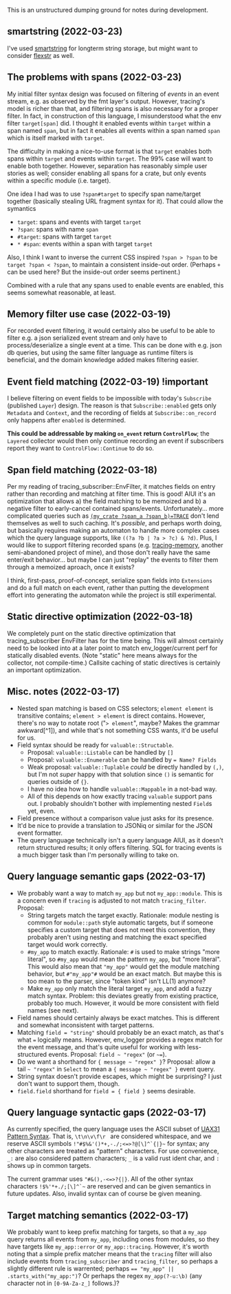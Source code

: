 This is an unstructured dumping ground for notes during development.

## smartstring (2022-03-23)

I've used [smartstring](https://lib.rs/smartstring) for longterm string storage,
but might want to consider [flexstr](https://lib.rs/flexstr) as well.

## The problems with spans (2022-03-23)

My initial filter syntax design was focused on filtering of _events_ in an event
stream, e.g. as observed by the fmt layer's output. However, tracing's model is
richer than that, and filtering spans is also necessary for a proper filter. In
fact, in construction of this language, I misunderstood what the env filter
`target[span]` did. I thought it enabled events within `target` within a span
named `span`, but in fact it enables all events within a span named `span`
which is itself marked with `target`.

The difficulty in making a nice-to-use format is that `target` enables both
spans within `target` and events within `target`. The 99% case will want to
enable both together. However, separation has reasonably simple user stories as
well; consider enabling all spans for a crate, but only events within a specific
module (i.e. target).

One idea I had was to use `?span#target` to specify span name/target together
(basically stealing URL fragment syntax for it). That could allow the symantics

- `target`: spans and events with target `target`
- `?span`: spans with name `span`
- `#target`: spans with target `target`
- `* #span`: events within a span with target `target`

Also, I think I want to inverse the current CSS inspired `?span > ?span` to be
`target ?span < ?span`, to maintain a consistent inside-out order. (Perhaps `+`
can be used here? But the inside-out order seems pertinent.)

Combined with a rule that any spans used to enable events are enabled, this
seems somewhat reasonable, at least.

## Memory filter use case (2022-03-19)

For recorded event filtering, it would certainly also be useful to be able to
filter e.g. a json serialized event stream and only have to process/deserialize
a single event at a time. This can be done with e.g. json db queries, but using
the same filter language as runtime filters is beneficial, and the domain
knowledge added makes filtering easier.

## Event field matching (2022-03-19) !important

I believe filtering on event fields to be impossible with today's `Subscribe`
(published `Layer`) design. The reason is that `Subscribe::enabled` gets only
`Metadata` and `Context`, and the recording of fields at `Subscribe::on_record`
only happens after `enabled` is determined.

**This could be addressable by making `on_event` return `ControlFlow`**; the
`Layered` collector would then only continue recording an event if subscribers
report they want to `ControlFlow::Continue` to do so.

## Span field matching (2022-03-18)

Per my reading of tracing_subscriber::EnvFilter, it matches fields on entry
rather than recording and matching at filter time. This is good! AIUI it's an
optimization that allows a) the field matching to be memoized and b) a negative
filter to early-cancel contained spans/events. Unfortunately... more complicated
queries such as [`(my_crate ?span_a ?span_b)=TRACE`][nested-span-filter] don't
lend themselves as well to such caching. It's *possible*, and perhaps worth
doing, but basically requires making an automaton to handle more complex cases
which the query language supports, like `((?a ?b | ?a > ?c) & ?d)`. Plus, I
would like to support filtering recorded spans (e.g. [tracing-memory], another
semi-abandoned project of mine), and those don't really have the same enter/exit
behavior... but maybe I can just "replay" the events to filter them through a
memoized aproach, once it exists?

I think, first-pass, proof-of-concept, serialize span fields into `Extensions`
and do a full match on each event, rather than putting the development effort
into generating the automaton while the project is still experimental.

[nested-span-filter]: https://discord.com/channels/500028886025895936/627649734592561152/954104152059940944
[tracing-memory]: https://github.com/CAD97/tracing-utils/tree/main/libs/tracing-memory

## Static directive optimization (2022-03-18)

We completely punt on the static directive optimization that tracing_subscriber
EnvFilter has for the time being. This will almost certainly need to be looked
into at a later point to match env_logger/current perf for statically disabled
events. (Note "static" here means always for the collector, not compile-time.)
Callsite caching of static directives is certainly an important optimization.

## Misc. notes (2022-03-17)

- Nested span matching is based on CSS selectors; `element element` is
  transitive contains; `element > element` is direct contains. However, there's
  no way to notate root ("`> element`", maybe? Makes the grammar awkward[^1]),
  and while that's not something CSS wants, it'd be useful for us.
- Field syntax should be ready for `valuable::Structable`.
  - Proposal: `valuable::Listable` can be handled by `[]`
  - Proposal: `valuable::Enumerable` can be handled by `= Name? Fields`
  - Weak proposal: `valuable::Tuplable` *could* be directly handled by `(,)`,
    but I'm not *super* happy with that solution since `()` is semantic for
    queries outside of `{}`.
  - I have no idea how to handle `valuable::Mappable` in a not-bad way.
  - All of this depends on how exactly tracing `valuable` support pans out.
    I probably shouldn't bother with implementing nested `Field`s yet, even.
- Field presence without a comparison value just asks for its presence.
- It'd be nice to provide a translation to JSONiq or similar for the JSON
  event formatter.
- The query language technically isn't a query language AIUI, as it doesn't
  return structured results; it only offers filtering. SQL for tracing events
  is a much bigger task than I'm personally willing to take on.

## Query language semantic gaps (2022-03-17)

- We probably want a way to match `my_app` but not `my_app::module`. This is a
  concern even if `tracing` is adjusted to not match `tracing_filter`. Proposal:
  - String targets match the target exactly. Rationale: module nesting is common
    for `module::path` style automatic targets, but if someone specifies a
    custom target that does not meet this convention, they probably aren't using
    nesting and matching the exact specified target would work correctly.
  - `#my_app` to match exactly. Rationale: `#` is used to make strings "more
    literal", so `#my_app` would mean the pattern `my_app`, but "more literal".
    This would also mean that `"my_app"` would get the module matching behavior,
    but `#"my_app"#` would be an exact match. But maybe this is too mean to the
    parser, since "token kind" isn't LL(1) anymore?
  - Make `my_app` only match the literal target `my_app`, and add a fuzzy match
    syntax. Problem: this deviates greatly from existing practice, probably too
    much. However, it would be more consistent with field names (see next).
- Field names should certainly always be exact matches. This is different and
  somewhat inconsistent with target patterns.
- Matching `field = "string"` should probably be an exact match, as that's what
  `=` logically means. However, env_logger provides a regex match for the event
  message, and that's quite useful for working with less-structured events.
  Proposal: `field ~ "regex"` (or `~=`).
- Do we want a shorthand for `{ message ~ "regex" }`? Proposal: allow a tail
  `~ "regex"` in `Select` to mean a `{ message ~ "regex" }` event query.
- String syntax doesn't provide escapes, which might be surprising?
  I just don't want to support them, though.
- `field.field` shorthand for `field = { field }` seems desirable.

## Query language syntactic gaps (2022-03-17)

As currently specified, the query language uses the ASCII subset of
[UAX31 Pattern Syntax](http://www.unicode.org/reports/tr31/#Pattern_Syntax).
That is, `\t\n\v\f\r ` are considered whitespace, and we reserve ASCII symbols
``!"#$%&'()*+,-./;<=>?@[\]^`{|}~`` for syntax; any other characters are treated
as "pattern" characters. For use convenience, `_:` are also considered pattern
characters; `_` is a valid rust ident char, and `:` shows up in common targets.

The current grammar uses `"#&(),-<=>?{|}`. All of the other syntax characters
``!$%'*+./;[\]^`~`` are reserved and can be given semantics in future updates.
Also, invalid syntax can of course be given meaning.

## Target matching semantics (2022-03-17)

We probably want to keep prefix matching for targets, so that a `my_app` query
returns all events from `my_app`, including ones from modules, so they have
targets like `my_app::error` or `my_app::tracing`. However, it's worth noting
that a simple prefix matcher means that the `tracing` filter will also include
events from `tracing_subscriber` and `tracing_filter`, so perhaps a slightly
different rule is warrented; perhaps `== "my_app" || .starts_with("my_app:")`?
Or perhaps the regex `my_app(?-u:\b)` (any character not in `[0-9A-Za-z_]`
follows.)?

